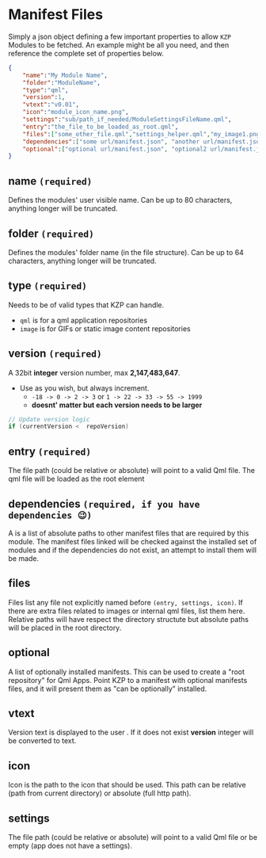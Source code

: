 # Manifest Files
Simply a json object defining a few important properties to allow `KZP` Modules to be fetched.
An example might be all you need, and then reference the complete set of properties below. 
```json
{
    "name":"My Module Name",
    "folder":"ModuleName",
    "type":"qml",
    "version":1,
    "vtext":"v0.01",
    "icon":"module_icon_name.png",
    "settings":"sub/path_if_needed/ModuleSettingsFileName.qml",
    "entry":"the_file_to_be_loaded_as_root.qml",
    "files":["some_other_file.qml","settings_helper.qml","my_image1.png", "my_gif.gif", "settings.json"],
    "dependencies":["some url/manifest.json", "another url/manifest.json"],
    "optional":["optional url/manifest.json", "optional2 url/manifest.json"]
}
```

## **name** `(required)`
Defines the modules' user visible name. Can be up to 80 characters, anything longer will be truncated.

## **folder** `(required)`
Defines the modules' folder name (in the file structure). Can be up to 64 characters, anything longer will be truncated.

## **type** `(required)`
Needs to be of valid types that KZP can handle. 
- `qml` is for a qml application repositories
- `image` is for GIFs or static image content repositories

## **version** `(required)`
A 32bit **integer** version number, max **2,147,483,647**.
 - Use as you wish, but always increment. 
    - `-18 -> 0 -> 2 -> 3`  or  `1 -> 22 -> 33 -> 55 -> 1999` 
    - **doesnt' matter but each version needs to be larger**
  ```c++
  // Update version logic
  if (currentVersion <  repoVersion)
  ```

## **entry** `(required)`
The file path (could be relative or absolute) will point to a valid Qml file. The qml file will be loaded as the root element

## **dependencies** `(required, if you have dependencies 😉)`
A is a list of absolute paths to other manifest files that are required by this module. The manifest files linked will be checked against the installed set of modules and if the dependencies do not exist, an attempt to install them will be made.

## **files**
Files list any file not explicitly named before `(entry, settings, icon)`. If there are extra files related to images or internal qml files, list them here. Relative paths will have respect the directory structute but absolute paths will be placed in the root directory.

## **optional**
A list of optionally installed manifests. This can be used to create a "root repository" for Qml Apps. Point KZP to a manifest with optional manifests files, and it will present
them as "can be optionally" installed.

## **vtext**
Version text is displayed to the user . If it does not exist **version** integer will be converted to text.

## **icon**
Icon is the path to the icon that should be used. This path can be relative (path from current directory) or absolute (full http path).

## **settings**
The file path (could be relative or absolute) will point to a valid Qml file or be empty (app does not have a settings).


